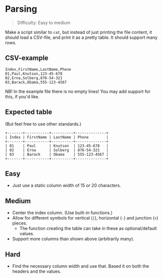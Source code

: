 # Parsing
> Difficulty: Easy to medium

Make a script similar to `cat`, but instead of just printing the file content, it should load a CSV-file, and print it as a pretty table. It should support many rows.


## CSV-example
```csv
Index,FirstName,LastName,Phone
01,Paul,Knutson,123-45-678
02,Erna,Solberg,876-54-321
03,Barack,Obama,555-123-4567
```

NB! In the example file there is no empty lines! You may add support for this, if you'd like.

## Expected table
(But feel free to use other standards.)
```
+-------+-----------+----------+--------------+
| Index | FirstName | LastName | Phone        |
+-------+-----------+----------+--------------+
| 01    | Paul      | Knutson  | 123-45-678   |
| 02    | Erna      | Solberg  | 876-54-321   |
| 03    | Barack    | Obama    | 555-123-4567 |
+-------+-----------+----------+--------------+
```


## Easy
- Just use a static column width of 15 or 20 characters.

## Medium
- Center the index column. (Use built-in functions.)
- Allow for different symbols for vertical (`|`), horizontal (`-`) and junction (`+`) pieces.
    - The function creating the table can take in these as optional/default values.
- Support more columns than shown above (arbitrarily many).

## Hard
- Find the necessary column width and use that. Based it on both the headers and the values.
